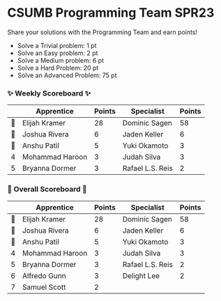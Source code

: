 # CSUMB Programming Team SPR23

Share your solutions with the Programming Team and earn points!

- Solve a Trivial problem: 1 pt
- Solve an Easy problem: 2 pt
- Solve a Medium problem: 6 pt
- Solve a Hard Problem: 20 pt
- Solve an Advanced Problem: 75 pt

### ✨ Weekly Scoreboard ✨
| |Apprentice|Points|Specialist|Points|
|-------|-------|-------|-------|-------|
|🥇|Elijah Kramer|28|Dominic Sagen|58|
|🥈|Joshua Rivera|6|Jaden Keller|6|
|🥉|Anshu Patil|5|Yuki Okamoto|3|
|4|Mohammad Haroon|3|Judah Silva|3|
|5|Bryanna Dormer|3|Rafael L.S. Reis|2|

### 🏁 Overall Scoreboard 🏁
| |Apprentice|Points|Specialist|Points|
|-------|-------|-------|-------|-------|
|🥇|Elijah Kramer|28|Dominic Sagen|58|
|🥈|Joshua Rivera|6|Jaden Keller|6|
|🥉|Anshu Patil|5|Yuki Okamoto|3|
|4|Mohammad Haroon|3|Judah Silva|3|
|5|Bryanna Dormer|3|Rafael L.S. Reis|2|
|6|Alfredo Gunn|3|Delight Lee|2|
|7|Samuel Scott|2| | |
